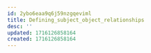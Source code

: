 ```yaml
---
id: 2ybo6eaa9q6j59nzgqeviml
title: Defining_subject_object_relationships
desc: ''
updated: 1716126858164
created: 1716126858164
---
```

